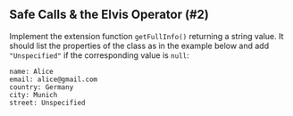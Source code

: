 ## Safe Calls &amp; the Elvis Operator (#2)

Implement the extension function `getFullInfo()` returning a string value.
It should list the properties of the class as in the example below and
add `"Unspecified"` if the corresponding value is `null`:

```
name: Alice
email: alice@gmail.com
country: Germany
city: Munich
street: Unspecified
```